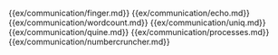 {{ex/communication/finger.md}}
{{ex/communication/echo.md}}
{{ex/communication/wordcount.md}}
{{ex/communication/uniq.md}}
{{ex/communication/quine.md}}
{{ex/communication/processes.md}}
{{ex/communication/numbercruncher.md}}
